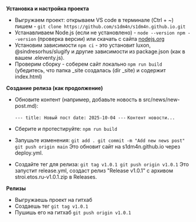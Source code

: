 **Установка и настройка проекта**
- Выгружаем проект: открываем VS code в терминале (Ctrl + ~) пишем - `git clone https://github.com/s1dm4n/s1dm4n.github.io.git`
- Устанавливаем Node.js (если не установлено) - `node --version npm --version` (проверка версии) или скачать с сайта [nodejs.org](nodejs.org)
- Установим зависимости `npm ci` - это установит luxon, @sindresorhus/slugify и другие зависимости из package.json (как в вашем .eleventy.js).
- Проверим сборку - соберем сайт локально `npm run build` (убедитесь, что папка _site создалась (dir _site) и содержит index.html)

**Создание релиза (как продолжение)**
- Обновите контент (например, добавьте новость в src/news/new-post.md):

  `---
  title: Новый пост
  date: 2025-10-04
  ---`
  `Контент новости...`
  
- Сберите и протестируйте: `npm run build`
- Запушьте изменения:
  `git add .
  git commit -m "Add new news post"
  git push origin main`
  Это обновит сайт на s1dm4n.github.io через deploy.yml.
- Создайте тег для релиза:
  `git tag v1.0.1
  git push origin v1.0.1`
  Это запустит release.yml, создаст релиз "Release v1.0.1" с архивом stroi.etos.ru-v1.0.1.zip в Releases.

**Релизы**
- Выгружаешь проект на гитхаб
- Создаешь тег `git tag v1.0.1`
- Пушишь его на гитхаб `git push origin v1.0.1`
